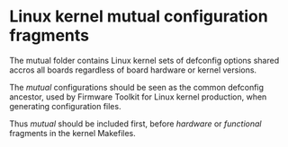 # Linux kernel mutual configuration fragments

The mutual folder contains Linux kernel sets of defconfig options shared accros all boards regardless of board hardware or kernel versions.

The *mutual* configurations should be seen as the common defconfig ancestor, used by Firmware Toolkit for Linux kernel production, when generating configuration files.

Thus *mutual* should be included first, before *hardware* or *functional* fragments in the kernel Makefiles.
